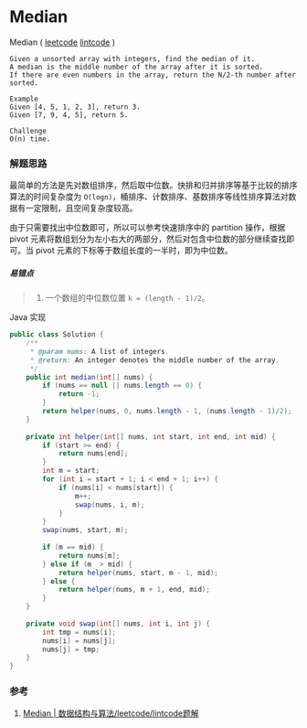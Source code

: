 # Median

 Median  ( [leetcode]()  [lintcode](http://www.lintcode.com/en/problem/median/) )

```
Given a unsorted array with integers, find the median of it.
A median is the middle number of the array after it is sorted.
If there are even numbers in the array, return the N/2-th number after sorted.

Example
Given [4, 5, 1, 2, 3], return 3.
Given [7, 9, 4, 5], return 5.

Challenge 
O(n) time.
```

### 解题思路

最简单的方法是先对数组排序，然后取中位数。快排和归并排序等基于比较的排序算法的时间复杂度为 `O(logn)`，桶排序、计数排序、基数排序等线性排序算法对数据有一定限制，且空间复杂度较高。

由于只需要找出中位数即可，所以可以参考快速排序中的 partition 操作，根据 pivot 元素将数组划分为左小右大的两部分，然后对包含中位数的部分继续查找即可。当 pivot 元素的下标等于数组长度的一半时，即为中位数。

##### 易错点

> 1. 一个数组的中位数位置 `k = (length - 1)/2`。

Java 实现

```java
public class Solution {
    /**
     * @param nums: A list of integers.
     * @return: An integer denotes the middle number of the array.
     */
    public int median(int[] nums) {
        if (nums == null || nums.length == 0) {
            return -1;
        }
        return helper(nums, 0, nums.length - 1, (nums.length - 1)/2);
    }
    
    private int helper(int[] nums, int start, int end, int mid) {
        if (start >= end) {
            return nums[end];
        }
        int m = start;
        for (int i = start + 1; i < end + 1; i++) {
            if (nums[i] < nums[start]) {
                m++;
                swap(nums, i, m);
            }
        }
        swap(nums, start, m);
        
        if (m == mid) {
            return nums[m];
        } else if (m  > mid) {
            return helper(nums, start, m - 1, mid);
        } else {
            return helper(nums, m + 1, end, mid);
        }
    }
    
    private void swap(int[] nums, int i, int j) {
        int tmp = nums[i];
        nums[i] = nums[j];
        nums[j] = tmp;
    }
}

```



### 参考

1. [Median | 数据结构与算法/leetcode/lintcode题解](https://algorithm.yuanbin.me/zh-hans/integer_array/median.html)